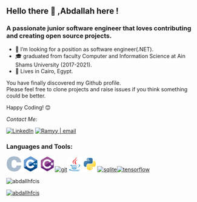 <h2> Hello there 👋 ,Abdallah here ! </h2> 


###                A passionate junior software engineer that loves contributing and creating open source projects.
- 🤔 I’m looking for a position as software engineer(.NET).
- 🎓 graduated from faculty Computer and Information Science at Ain Shams University (2017-2021).
- 📌 Lives in Cairo, Egypt.

You have finally discovered my Github profile. <br>
Please feel free to clone projects and raise issues if you think something could be better.

Happy Coding! 😊

<div align="left">
	
<i> Contact Me:</i><br>

<a href="https://www.linkedin.com/in/abdallah-abdelmoghny-255011289/" target="_blank"><img src="https://img.shields.io/badge/LinkedIn-%230077B5.svg?&style=flat-square&logo=linkedin&logoColor=white" alt="LinkedIn"></a>
[<img alt="Ramyy | email" width="22px" src="https://cdn.jsdelivr.net/npm/simple-icons@v3/icons/gmail.svg" />](mailto:abdallhfcis97@gmail.com)
</div>


<h3 align="left">Languages and Tools:</h3>
<p align="left">
	
<a href="https://www.cprogramming.com/" target="_blank" rel="noreferrer"><img src="https://raw.githubusercontent.com/devicons/devicon/master/icons/c/c-original.svg" alt="c" width="40" height="40"/></a>
	<a href="https://www.w3schools.com/cpp/" target="_blank" rel="noreferrer"><img src="https://raw.githubusercontent.com/devicons/devicon/master/icons/cplusplus/cplusplus-original.svg" alt="cplusplus" width="40" height="40"/></a>
<a href="https://www.w3schools.com/cs/" target="_blank" rel="noreferrer"><img src="https://raw.githubusercontent.com/devicons/devicon/master/icons/csharp/csharp-original.svg" alt="csharp" width="40" height="40"/></a><a href="https://git-scm.com/" target="_blank" rel="noreferrer"><img src="https://www.vectorlogo.zone/logos/git-scm/git-scm-icon.svg" alt="git" width="40" height="40"/></a><a href="https://www.java.com" target="_blank" rel="noreferrer"><img src="https://raw.githubusercontent.com/devicons/devicon/master/icons/java/java-original.svg" alt="java" width="40" height="40"/></a><a href="https://www.python.org" target="_blank" rel="noreferrer"><img src="https://raw.githubusercontent.com/devicons/devicon/master/icons/python/python-original.svg" alt="python" width="40" height="40"/></a><a href="https://www.sqlite.org/" target="_blank" rel="noreferrer"><img src="https://www.vectorlogo.zone/logos/sqlite/sqlite-icon.svg" alt="sqlite" width="40" height="40"/></a><a href="https://www.tensorflow.org" target="_blank" rel="noreferrer"><img src="https://www.vectorlogo.zone/logos/tensorflow/tensorflow-icon.svg" alt="tensorflow" width="40" height="40"/></a>
</p>


<p align="left"> <img src="https://komarev.com/ghpvc/?username=abdallhfcis&label=Profile%20views&color=0e75b6&style=flat" alt="abdallhfcis" /> </p>

<p align="left"> <a href="https://github.com/ryo-ma/github-profile-trophy"><img src="https://github-profile-trophy.vercel.app/?username=abdallhfcis" alt="abdallhfcis" /></a> </p>




